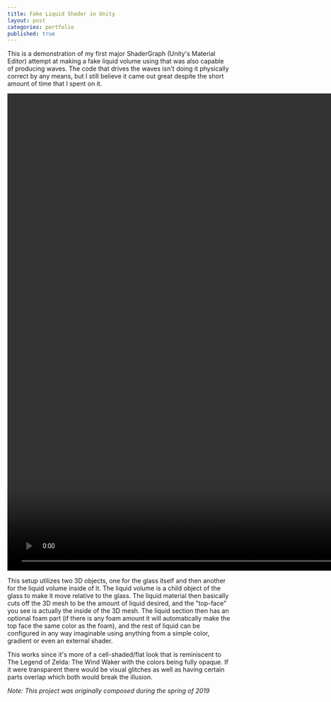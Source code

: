 ```yaml
---
title: Fake Liquid Shader in Unity
layout: post
categories: portfolio
published: true
---
```


This is a demonstration of my first major ShaderGraph (Unity's Material Editor) attempt at making a fake liquid volume using that was also capable of producing waves. The code that drives the waves isn't doing it physically correct by any means, but I still believe it came out great despite the short amount of time that I spent on it.

<video width="1920px" height="1080px" controls loop muted controlsList="nodownload">
    <source src="/assets/video/portfolio/FakeLiquidShaderGraphUnity.mp4" type="video/mp4">
    <source src="/assets/video/portfolio/FakeLiquidShaderGraphUnity.ogg" type="video/ogg">
</video>

This setup utilizes two 3D objects, one for the glass itself and then another for the liquid volume inside of it. The liquid volume is a child object of the glass to make it move relative to the glass. The liquid material then basically cuts off the 3D mesh to be the amount of liquid desired, and the "top-face" you see is actually the inside of the 3D mesh. The liquid section then has an optional foam part (if there is any foam amount it will automatically make the top face the same color as the foam), and the rest of liquid can be configured in any way imaginable using anything from a simple color, gradient or even an external shader.

This works since it's more of a cell-shaded/flat look that is reminiscent to The Legend of Zelda: The Wind Waker with the colors being fully opaque. If it were transparent there would be visual glitches as well as having certain parts overlap which both would break the illusion.

*Note: This project was originally composed during the spring of 2019*